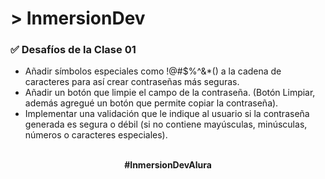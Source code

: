 # > InmersionDev
### ✅ Desafíos de la Clase 01

- Añadir símbolos especiales como !@#$%^&*() a la cadena de caracteres para así crear contraseñas más seguras.
- Añadir un botón que limpie el campo de la contraseña. (Botón Limpiar, además agregué un botón que permite copiar la contraseña).
- Implementar una validación que le indique al usuario si la contraseña generada es segura o débil (si no contiene mayúsculas, minúsculas, números o caracteres especiales).
<br>
<div align = "center"><strong>#InmersionDevAlura</strong></div>

